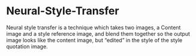 # Neural-Style-Transfer
Neural style transfer is a technique which takes two images, a Content image and a style reference image, and blend them together so the output image looks like the content image, but “edited” in the style of the style quotation image.
